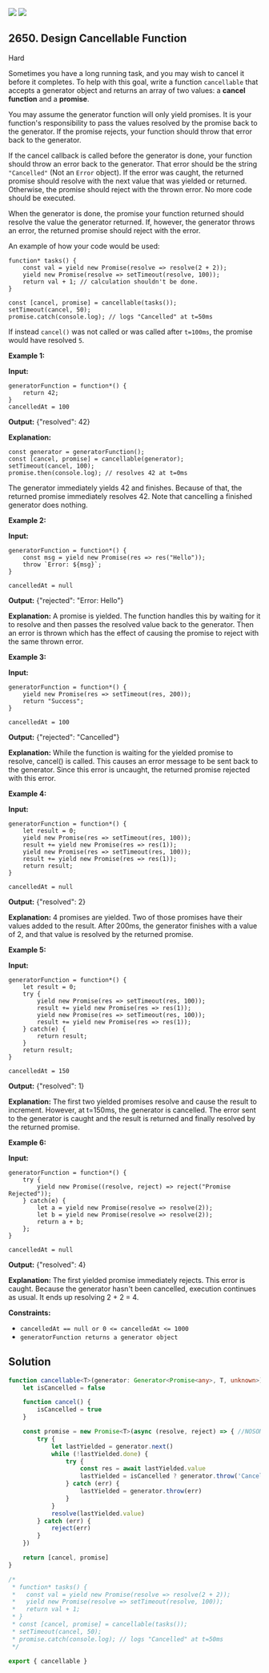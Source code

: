 [![](https://img.shields.io/github/stars/javadev/LeetCode-in-Java?label=Stars&style=flat-square)](https://github.com/javadev/LeetCode-in-Java)
[![](https://img.shields.io/github/forks/javadev/LeetCode-in-Java?label=Fork%20me%20on%20GitHub%20&style=flat-square)](https://github.com/javadev/LeetCode-in-Java/fork)

## 2650\. Design Cancellable Function

Hard

Sometimes you have a long running task, and you may wish to cancel it before it completes. To help with this goal, write a function `cancellable` that accepts a generator object and returns an array of two values: a **cancel function** and a **promise**.

You may assume the generator function will only yield promises. It is your function's responsibility to pass the values resolved by the promise back to the generator. If the promise rejects, your function should throw that error back to the generator.

If the cancel callback is called before the generator is done, your function should throw an error back to the generator. That error should be the string `"Cancelled"` (Not an `Error` object). If the error was caught, the returned promise should resolve with the next value that was yielded or returned. Otherwise, the promise should reject with the thrown error. No more code should be executed.

When the generator is done, the promise your function returned should resolve the value the generator returned. If, however, the generator throws an error, the returned promise should reject with the error.

An example of how your code would be used:

    function* tasks() { 
        const val = yield new Promise(resolve => resolve(2 + 2)); 
        yield new Promise(resolve => setTimeout(resolve, 100)); 
        return val + 1; // calculation shouldn't be done. 
    } 

    const [cancel, promise] = cancellable(tasks()); 
    setTimeout(cancel, 50); 
    promise.catch(console.log); // logs "Cancelled" at t=50ms

If instead `cancel()` was not called or was called after `t=100ms`, the promise would have resolved `5`.

**Example 1:**

**Input:** 

    generatorFunction = function*() { 
        return 42; 
    } 
    cancelledAt = 100

**Output:** {"resolved": 42}

**Explanation:** 

    const generator = generatorFunction(); 
    const [cancel, promise] = cancellable(generator); 
    setTimeout(cancel, 100); 
    promise.then(console.log); // resolves 42 at t=0ms 

The generator immediately yields 42 and finishes. Because of that, the returned promise immediately resolves 42. Note that cancelling a finished generator does nothing.

**Example 2:**

**Input:** 

    generatorFunction = function*() { 
        const msg = yield new Promise(res => res("Hello")); 
        throw `Error: ${msg}`; 
    } 

    cancelledAt = null

**Output:** {"rejected": "Error: Hello"}

**Explanation:** A promise is yielded. The function handles this by waiting for it to resolve and then passes the resolved value back to the generator. Then an error is thrown which has the effect of causing the promise to reject with the same thrown error.

**Example 3:**

**Input:** 

    generatorFunction = function*() { 
        yield new Promise(res => setTimeout(res, 200)); 
        return "Success"; 
    } 

    cancelledAt = 100

**Output:** {"rejected": "Cancelled"}

**Explanation:** While the function is waiting for the yielded promise to resolve, cancel() is called. This causes an error message to be sent back to the generator. Since this error is uncaught, the returned promise rejected with this error.

**Example 4:**

**Input:** 

    generatorFunction = function*() { 
        let result = 0; 
        yield new Promise(res => setTimeout(res, 100)); 
        result += yield new Promise(res => res(1)); 
        yield new Promise(res => setTimeout(res, 100)); 
        result += yield new Promise(res => res(1)); 
        return result; 
    } 

    cancelledAt = null

**Output:** {"resolved": 2}

**Explanation:** 4 promises are yielded. Two of those promises have their values added to the result. After 200ms, the generator finishes with a value of 2, and that value is resolved by the returned promise.

**Example 5:**

**Input:** 

    generatorFunction = function*() { 
        let result = 0; 
        try { 
            yield new Promise(res => setTimeout(res, 100));
            result += yield new Promise(res => res(1)); 
            yield new Promise(res => setTimeout(res, 100)); 
            result += yield new Promise(res => res(1)); 
        } catch(e) { 
            return result; 
        } 
        return result; 
    } 

    cancelledAt = 150

**Output:** {"resolved": 1}

**Explanation:** The first two yielded promises resolve and cause the result to increment. However, at t=150ms, the generator is cancelled. The error sent to the generator is caught and the result is returned and finally resolved by the returned promise.

**Example 6:**

**Input:** 

    generatorFunction = function*() { 
        try { 
            yield new Promise((resolve, reject) => reject("Promise Rejected")); 
        } catch(e) { 
            let a = yield new Promise(resolve => resolve(2)); 
            let b = yield new Promise(resolve => resolve(2)); 
            return a + b; 
        }; 
    } 

    cancelledAt = null

**Output:** {"resolved": 4}

**Explanation:** The first yielded promise immediately rejects. This error is caught. Because the generator hasn't been cancelled, execution continues as usual. It ends up resolving 2 + 2 = 4.

**Constraints:**

*   `cancelledAt == null or 0 <= cancelledAt <= 1000`
*   `generatorFunction returns a generator object`

## Solution

```typescript
function cancellable<T>(generator: Generator<Promise<any>, T, unknown>): [() => void, Promise<T>] {
    let isCancelled = false

    function cancel() {
        isCancelled = true
    }

    const promise = new Promise<T>(async (resolve, reject) => { //NOSONAR
        try {
            let lastYielded = generator.next()
            while (!lastYielded.done) {
                try {
                    const res = await lastYielded.value
                    lastYielded = isCancelled ? generator.throw('Cancelled') : generator.next(res)
                } catch (err) {
                    lastYielded = generator.throw(err)
                }
            }
            resolve(lastYielded.value)
        } catch (err) {
            reject(err)
        }
    })

    return [cancel, promise]
}

/*
 * function* tasks() {
 *   const val = yield new Promise(resolve => resolve(2 + 2));
 *   yield new Promise(resolve => setTimeout(resolve, 100));
 *   return val + 1;
 * }
 * const [cancel, promise] = cancellable(tasks());
 * setTimeout(cancel, 50);
 * promise.catch(console.log); // logs "Cancelled" at t=50ms
 */

export { cancellable }
```
